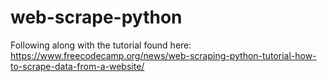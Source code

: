 # web-scrape-python
Following along with the tutorial found here: https://www.freecodecamp.org/news/web-scraping-python-tutorial-how-to-scrape-data-from-a-website/
